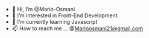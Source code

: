 - 👋 Hi, I’m @Mario-Osmani
- 👀 I’m interested in Front-End Development
- 🌱 I’m currently learning Javascript
- 📫 How to reach me ... @Marioosmani21@gmail.com

<!---
Mario-Osmani/Mario-Osmani is a ✨ special ✨ repository because its `README.md` (this file) appears on your GitHub profile.
You can click the Preview link to take a look at your changes.
--->
